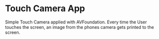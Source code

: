 # Touch Camera App
Simple Touch Camera applied with AVFoundation. Every time the User touches the screen, an image from the phones camera gets printed to the screen. 
